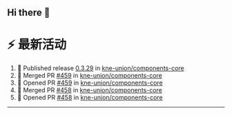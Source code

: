 ## Hi there 👋

<!--

**Here are some ideas to get you started:**

🙋‍♀️ A short introduction - what is your organization all about?
🌈 Contribution guidelines - how can the community get involved?
👩‍💻 Useful resources - where can the community find your docs? Is there anything else the community should know?
🍿 Fun facts - what does your team eat for breakfast?
🧙 Remember, you can do mighty things with the power of [Markdown](https://docs.github.com/github/writing-on-github/getting-started-with-writing-and-formatting-on-github/basic-writing-and-formatting-syntax)
-->


# ⚡ 最新活动

<!--START_SECTION:activity-->
1. 🚀 Published release [0.3.29](https://github.com/kne-union/components-core/releases/tag/0.3.29) in [kne-union/components-core](https://github.com/kne-union/components-core)
2. 🎉 Merged PR [#459](https://github.com/kne-union/components-core/pull/459) in [kne-union/components-core](https://github.com/kne-union/components-core)
3. 💪 Opened PR [#459](https://github.com/kne-union/components-core/pull/459) in [kne-union/components-core](https://github.com/kne-union/components-core)
4. 🎉 Merged PR [#458](https://github.com/kne-union/components-core/pull/458) in [kne-union/components-core](https://github.com/kne-union/components-core)
5. 💪 Opened PR [#458](https://github.com/kne-union/components-core/pull/458) in [kne-union/components-core](https://github.com/kne-union/components-core)
<!--END_SECTION:activity-->

---
